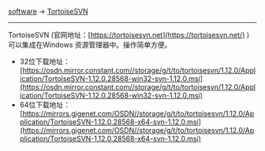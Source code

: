 
[software](/software) -> [TortoiseSVN](/software/tortoisesvn)

---

TortoiseSVN (官网地址：[https://tortoisesvn.net](https://tortoisesvn.net/) ) 可以集成在Windows 资源管理器中。操作简单方便。
- 32位下载地址：[https://osdn.mirror.constant.com//storage/g/t/to/tortoisesvn/1.12.0/Application/TortoiseSVN-1.12.0.28568-win32-svn-1.12.0.msi](https://osdn.mirror.constant.com//storage/g/t/to/tortoisesvn/1.12.0/Application/TortoiseSVN-1.12.0.28568-win32-svn-1.12.0.msi)
- 64位下载地址：[https://mirrors.gigenet.com/OSDN//storage/g/t/to/tortoisesvn/1.12.0/Application/TortoiseSVN-1.12.0.28568-x64-svn-1.12.0.msi](https://mirrors.gigenet.com/OSDN//storage/g/t/to/tortoisesvn/1.12.0/Application/TortoiseSVN-1.12.0.28568-x64-svn-1.12.0.msi)
